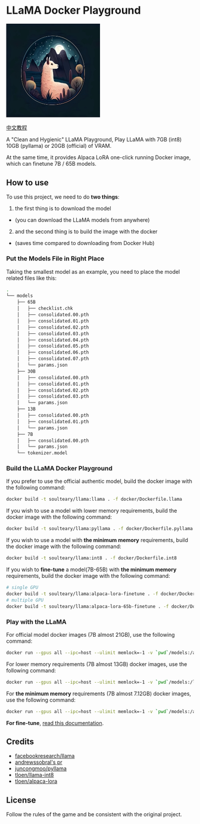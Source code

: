 # LLaMA Docker Playground

<img src="./assets/llama.jpg" width="50%" >

[中文教程](./assets/guide-zh.md)

A "Clean and Hygienic" LLaMA Playground, Play LLaMA with 7GB (int8) 10GB (pyllama) or 20GB (official) of VRAM.

At the same time, it provides Alpaca LoRA one-click running Docker image, which can finetune 7B / 65B models.

## How to use

To use this project, we need to do **two things**:

1. the first thing is to download the model
  - (you can download the LLaMA models from anywhere)
2. and the second thing is to build the image with the docker
  - (saves time compared to downloading from Docker Hub)

### Put the Models File in Right Place

Taking the smallest model as an example, you need to place the model related files like this:

```bash
.
└── models
    ├── 65B
    │   ├── checklist.chk
    │   ├── consolidated.00.pth
    │   ├── consolidated.01.pth
    │   ├── consolidated.02.pth
    │   ├── consolidated.03.pth
    │   ├── consolidated.04.pth
    │   ├── consolidated.05.pth
    │   ├── consolidated.06.pth
    │   ├── consolidated.07.pth
    │   └── params.json
    ├── 30B
    │   ├── consolidated.00.pth
    │   ├── consolidated.01.pth
    │   ├── consolidated.02.pth
    │   ├── consolidated.03.pth
    │   └── params.json
    ├── 13B
    │   ├── consolidated.00.pth
    │   ├── consolidated.01.pth
    │   └── params.json
    ├── 7B
    │   ├── consolidated.00.pth
    │   └── params.json
    └── tokenizer.model
```

### Build the LLaMA Docker Playground

If you prefer to use the official authentic model, build the docker image with the following command:

```bash
docker build -t soulteary/llama:llama . -f docker/Dockerfile.llama
```

If you wish to use a model with lower memory requirements, build the docker image with the following command:

```bash
docker build -t soulteary/llama:pyllama . -f docker/Dockerfile.pyllama
```

If you wish to use a model with **the minimum memory** requirements, build the docker image with the following command:

```bash
docker build -t soulteary/llama:int8 . -f docker/Dockerfile.int8
```

If you wish to **fine-tune** a model(7B-65B) with **the minimum memory** requirements, build the docker image with the following command:

```bash
# single GPU
docker build -t soulteary/llama:alpaca-lora-finetune . -f docker/Dockerfile.lora-finetune
# multiple GPU
docker build -t soulteary/llama:alpaca-lora-65b-finetune . -f docker/Dockerfile.lora-65b-finetune
```

### Play with the LLaMA

For official model docker images (7B almost 21GB), use the following command:

```bash
docker run --gpus all --ipc=host --ulimit memlock=-1 -v `pwd`/models:/app/models -p 7860:7860 -it --rm soulteary/llama:llama
```

For lower memory requirements (7B almost 13GB) docker images, use the following command:

```bash
docker run --gpus all --ipc=host --ulimit memlock=-1 -v `pwd`/models:/llama_data -p 7860:7860 -it --rm soulteary/llama:pyllama
```

For **the minimum memory** requirements (7B almost 7.12GB) docker images, use the following command:

```bash
docker run --gpus all --ipc=host --ulimit memlock=-1 -v `pwd`/models:/app/models -p 7860:7860 -it --rm soulteary/llama:int8
```

**For fine-tune**, [read this documentation](https://soulteary.com/2023/03/25/model-finetuning-on-llama-65b-large-model-using-docker-and-alpaca-lora.html).


## Credits

- [facebookresearch/llama](https://github.com/facebookresearch/llama)
- [andrewssobral's pr](https://github.com/facebookresearch/llama/pull/126/files)
- [juncongmoo/pyllama](https://github.com/juncongmoo/pyllama)
- [tloen/llama-int8](https://github.com/tloen/llama-int8)
- [tloen/alpaca-lora](https://github.com/tloen/alpaca-lora)

## License

Follow the rules of the game and be consistent with the original project.
